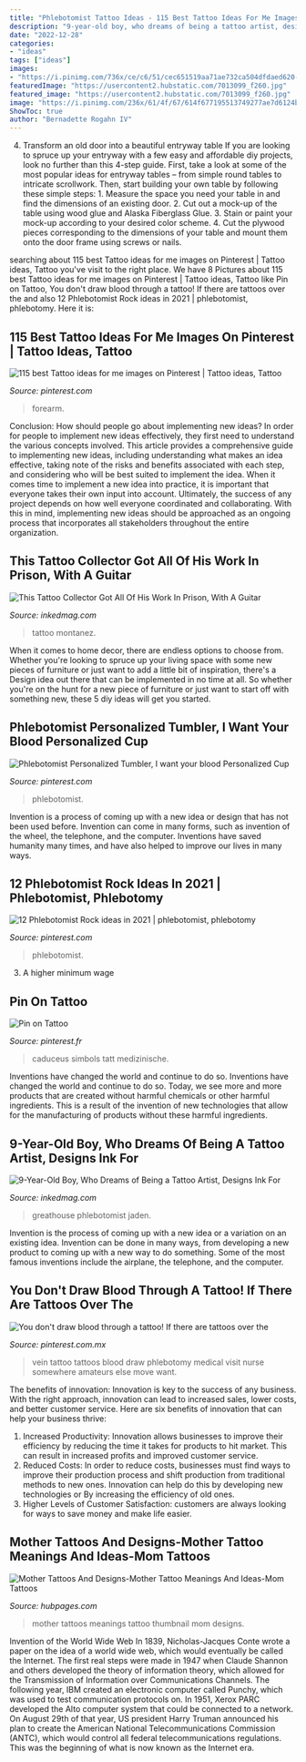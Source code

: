 ```yaml
---
title: "Phlebotomist Tattoo Ideas - 115 Best Tattoo Ideas For Me Images On Pinterest"
description: "9-year-old boy, who dreams of being a tattoo artist, designs ink for"
date: "2022-12-28"
categories:
- "ideas"
tags: ["ideas"]
images:
- "https://i.pinimg.com/736x/ce/c6/51/cec651519aa71ae732ca504dfdaed620--skull-art-sugar-skulls.jpg"
featuredImage: "https://usercontent2.hubstatic.com/7013099_f260.jpg"
featured_image: "https://usercontent2.hubstatic.com/7013099_f260.jpg"
image: "https://i.pinimg.com/236x/61/4f/67/614f677195513749277ae7d6124bb275.jpg"
ShowToc: true
author: "Bernadette Rogahn IV"
---
```



4. Transform an old door into a beautiful entryway table
If you are looking to spruce up your entryway with a few easy and affordable diy projects, look no further than this 4-step guide. First, take a look at some of the most popular ideas for entryway tables – from simple round tables to intricate scrollwork. Then, start building your own table by following these simple steps: 1. Measure the space you need your table in and find the dimensions of an existing door. 2. Cut out a mock-up of the table using wood glue and Alaska Fiberglass Glue. 3. Stain or paint your mock-up according to your desired color scheme. 4. Cut the plywood pieces corresponding to the dimensions of your table and mount them onto the door frame using screws or nails.

	

		
searching about 115 best Tattoo ideas for me images on Pinterest | Tattoo ideas, Tattoo you've visit to the right place. We have 8 Pictures about 115 best Tattoo ideas for me images on Pinterest | Tattoo ideas, Tattoo like Pin on Tattoo, You don&#039;t draw blood through a tattoo! If there are tattoos over the and also 12 Phlebotomist Rock ideas in 2021 | phlebotomist, phlebotomy. Here it is:
		
    
## 115 Best Tattoo Ideas For Me Images On Pinterest | Tattoo Ideas, Tattoo

<img loading=lazy src="https://i.pinimg.com/736x/ce/c6/51/cec651519aa71ae732ca504dfdaed620--skull-art-sugar-skulls.jpg" onerror="this.onerror=null;this.src='https://tse3.mm.bing.net/th?id=OIP.ZX7dunYkg0hURNlBgwNpygHaMy&amp;pid=15.1';" alt="115 best Tattoo ideas for me images on Pinterest | Tattoo ideas, Tattoo">

_Source: pinterest.com_

>forearm. 

	

Conclusion: How should people go about implementing new ideas?
In order for people to implement new ideas effectively, they first need to understand the various concepts involved. This article provides a comprehensive guide to implementing new ideas, including understanding what makes an idea effective, taking note of the risks and benefits associated with each step, and considering who will be best suited to implement the idea.
When it comes time to implement a new idea into practice, it is important that everyone takes their own input into account. Ultimately, the success of any project depends on how well everyone coordinated and collaborating. With this in mind, implementing new ideas should be approached as an ongoing process that incorporates all stakeholders throughout the entire organization.

    
## This Tattoo Collector Got All Of His Work In Prison, With A Guitar

<img loading=lazy src="https://www.inkedmag.com/.image/t_share/MTY1MDM0ODIxMzgxMjY5NTAx/bradleymontanez5.jpg" onerror="this.onerror=null;this.src='https://tse1.mm.bing.net/th?id=OIP.w1AvSRnLYPd8kz_clt0pdQHaFj&amp;pid=15.1';" alt="This Tattoo Collector Got All Of His Work In Prison, With A Guitar">

_Source: inkedmag.com_

>tattoo montanez. 

	

When it comes to home decor, there are endless options to choose from. Whether you're looking to spruce up your living space with some new pieces of furniture or just want to add a little bit of inspiration, there's a Design idea out there that can be implemented in no time at all. So whether you're on the hunt for a new piece of furniture or just want to start off with something new, these 5 diy ideas will get you started.

    
## Phlebotomist Personalized Tumbler, I Want Your Blood Personalized Cup

<img loading=lazy src="https://i.pinimg.com/originals/cc/48/ae/cc48ae99aafd8f51c44e9b1fb612505e.jpg" onerror="this.onerror=null;this.src='https://tse4.mm.bing.net/th?id=OIP.KtJqpuzLDbgNVVoKMpesxgHaID&amp;pid=15.1';" alt="Phlebotomist Personalized Tumbler, I want your blood Personalized Cup">

_Source: pinterest.com_

>phlebotomist. 

	

Invention is a process of coming up with a new idea or design that has not been used before. Invention can come in many forms, such as invention of the wheel, the telephone, and the computer. Inventions have saved humanity many times, and have also helped to improve our lives in many ways.

    
## 12 Phlebotomist Rock Ideas In 2021 | Phlebotomist, Phlebotomy

<img loading=lazy src="https://i.pinimg.com/236x/61/4f/67/614f677195513749277ae7d6124bb275.jpg" onerror="this.onerror=null;this.src='https://tse3.mm.bing.net/th?id=OIP.6G8nnu9bW6hFTqBlzfMKZAAAAA&amp;pid=15.1';" alt="12 Phlebotomist Rock ideas in 2021 | phlebotomist, phlebotomy">

_Source: pinterest.com_

>phlebotomist. 

	

3. A higher minimum wage

    
## Pin On Tattoo

<img loading=lazy src="https://i.pinimg.com/originals/53/5d/19/535d1955956e91488b67320c60f66ae8.jpg" onerror="this.onerror=null;this.src='https://tse3.mm.bing.net/th?id=OIP.2LlsJ-VvB2tNlFyAYOmrBAHaHa&amp;pid=15.1';" alt="Pin on Tattoo">

_Source: pinterest.fr_

>caduceus simbols tatt medizinische. 

	

Inventions have changed the world and continue to do so.
Inventions have changed the world and continue to do so. Today, we see more and more products that are created without harmful chemicals or other harmful ingredients. This is a result of the invention of new technologies that allow for the manufacturing of products without these harmful ingredients.

    
## 9-Year-Old Boy, Who Dreams Of Being A Tattoo Artist, Designs Ink For

<img loading=lazy src="https://www.inkedmag.com/.image/c_limit%2Ccs_srgb%2Cfl_progressive%2Cq_auto:good%2Cw_700/MTY1MDM2NzU1NDU4NzI5OTgx/jadenjasoneyeball.jpg" onerror="this.onerror=null;this.src='https://tse2.mm.bing.net/th?id=OIP.ZwTGR6ghmEbZ44YYzPfJ7QHaJ4&amp;pid=15.1';" alt="9-Year-Old Boy, Who Dreams of Being a Tattoo Artist, Designs Ink For">

_Source: inkedmag.com_

>greathouse phlebotomist jaden. 

	

Invention is the process of coming up with a new idea or a variation on an existing idea. Invention can be done in many ways, from developing a new product to coming up with a new way to do something. Some of the most famous inventions include the airplane, the telephone, and the computer.

    
## You Don&#039;t Draw Blood Through A Tattoo! If There Are Tattoos Over The

<img loading=lazy src="https://i.pinimg.com/originals/c9/4e/53/c94e53335168b512c8fa165b48975aca.jpg" onerror="this.onerror=null;this.src='https://tse1.mm.bing.net/th?id=OIP.Oy-fuesj9p4u_A0LXwvW7wHaE6&amp;pid=15.1';" alt="You don&#039;t draw blood through a tattoo! If there are tattoos over the">

_Source: pinterest.com.mx_

>vein tattoo tattoos blood draw phlebotomy medical visit nurse somewhere amateurs else move want. 

	

The benefits of innovation:
Innovation is key to the success of any business. With the right approach, innovation can lead to increased sales, lower costs, and better customer service. Here are six benefits of innovation that can help your business thrive: 
1. Increased Productivity: Innovation allows businesses to improve their efficiency by reducing the time it takes for products to hit market. This can result in increased profits and improved customer service. 
2. Reduced Costs: In order to reduce costs, businesses must find ways to improve their production process and shift production from traditional methods to new ones. Innovation can help do this by developing new technologies or By increasing the efficiency of old ones. 
3. Higher Levels of Customer Satisfaction: customers are always looking for ways to save money and make life easier.

    
## Mother Tattoos And Designs-Mother Tattoo Meanings And Ideas-Mom Tattoos

<img loading=lazy src="https://usercontent2.hubstatic.com/7013099_f260.jpg" onerror="this.onerror=null;this.src='https://tse1.mm.bing.net/th?id=OIP.mO2fqmDp99F9i6qyFiW4KQHaKs&amp;pid=15.1';" alt="Mother Tattoos And Designs-Mother Tattoo Meanings And Ideas-Mom Tattoos">

_Source: hubpages.com_

>mother tattoos meanings tattoo thumbnail mom designs. 

	

Invention of the World Wide Web
In 1839, Nicholas-Jacques Conte wrote a paper on the idea of a world wide web, which would eventually be called the Internet. The first real steps were made in 1947 when Claude Shannon and others developed the theory of information theory, which allowed for the Transmission of Information over Communications Channels. The following year, IBM created an electronic computer called Punchy, which was used to test communication protocols on. In 1951, Xerox PARC developed the Alto computer system that could be connected to a network. On August 29th of that year, US president Harry Truman announced his plan to create the American National Telecommunications Commission (ANTC), which would control all federal telecommunications regulations. This was the beginning of what is now known as the Internet era.

